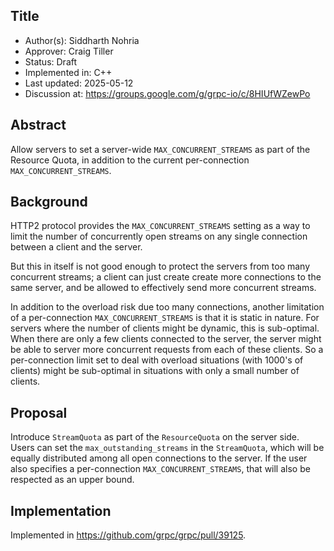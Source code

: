 Title
----
* Author(s): Siddharth Nohria <siddharthnohria>
* Approver: Craig Tiller <ctiller>
* Status: Draft
* Implemented in: C++
* Last updated: 2025-05-12
* Discussion at: https://groups.google.com/g/grpc-io/c/8HIUfWZewPo

## Abstract

Allow servers to set a server-wide `MAX_CONCURRENT_STREAMS` as part of the
Resource Quota, in addition to the current per-connection `MAX_CONCURRENT_STREAMS`.

## Background

HTTP2 protocol provides the `MAX_CONCURRENT_STREAMS` setting as a way to limit
the number of concurrently open streams on any single connection between a
client and the server.

But this in itself is not good enough to protect the servers from too many
concurrent streams; a client can just create create more connections to the same
server, and be allowed to effectively send more concurrent streams.

In addition to the overload risk due too many connections, another limitation of
a per-connection `MAX_CONCURRENT_STREAMS` is that it is static in nature. For
servers where the number of clients might be dynamic, this is sub-optimal. When
there are only a few clients connected to the server, the server might be able
to server more concurrent requests from each of these clients. So a
per-connection limit set to deal with overload situations (with 1000's of clients)
might be sub-optimal in situations with only a small number of clients.

## Proposal

Introduce `StreamQuota` as part of the `ResourceQuota` on the server side. Users
can set the `max_outstanding_streams` in the `StreamQuota`, which will be equally
distributed among all open connections to the server. If the user also specifies
a per-connection `MAX_CONCURRENT_STREAMS`, that will also be respected as an
upper bound.

## Implementation

Implemented in https://github.com/grpc/grpc/pull/39125.
